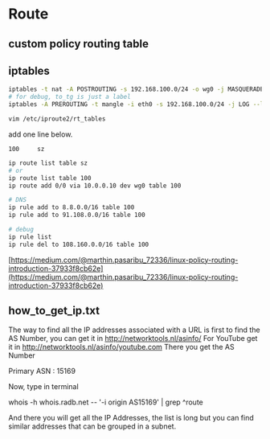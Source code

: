 # Route

## custom policy routing table

## iptables

```bash
iptables -t nat -A POSTROUTING -s 192.168.100.0/24 -o wg0 -j MASQUERADE
# for debug, to_tg is just a label
iptables -A PREROUTING -t mangle -i eth0 -s 192.168.100.0/24 -j LOG --log-prefix='[to_tg] '
```

```bash
vim /etc/iproute2/rt_tables
```

add one line below.

```text
100     sz
```

```bash
ip route list table sz 
# or
ip route list table 100
ip route add 0/0 via 10.0.0.10 dev wg0 table 100

# DNS
ip rule add to 8.8.0.0/16 table 100
ip rule add to 91.108.0.0/16 table 100

# debug
ip rule list
ip rule del to 108.160.0.0/16 table 100
```

[https://medium.com/@marthin.pasaribu_72336/linux-policy-routing-introduction-37933f8cb62e](https://medium.com/@marthin.pasaribu_72336/linux-policy-routing-introduction-37933f8cb62e) 

## how_to_get_ip.txt

The way to find all the IP addresses associated with a URL is first to find the AS Number, you can get it in http://networktools.nl/asinfo/ For YouTube get it in http://networktools.nl/asinfo/youtube.com There you get the AS Number

Primary ASN : 15169

Now, type in terminal

whois -h whois.radb.net -- '-i origin AS15169' | grep ^route

And there you will get all the IP Addresses, the list is long but you can find similar addresses that can be grouped in a subnet.

